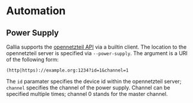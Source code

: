 <!--
SPDX-FileCopyrightText: AISEC Pentesting Team

SPDX-License-Identifier: CC0-1.0
-->

# Automation
## Power Supply

Gallia supports the [opennetzteil API](https://github.com/rumpelsepp/opennetzteil) via a builtin client.
The location to the opennetzteil server is specified via `--power-supply`.
The argument is a URI of the following form:

``` text
(http|https)://example.org:1234?id=1&channel=1
```

The `id` paramater specifies the device id within the opennetzteil server; `channel` specifies the channel of the power supply.
Channel can be specified multiple times; channel 0 stands for the master channel.

